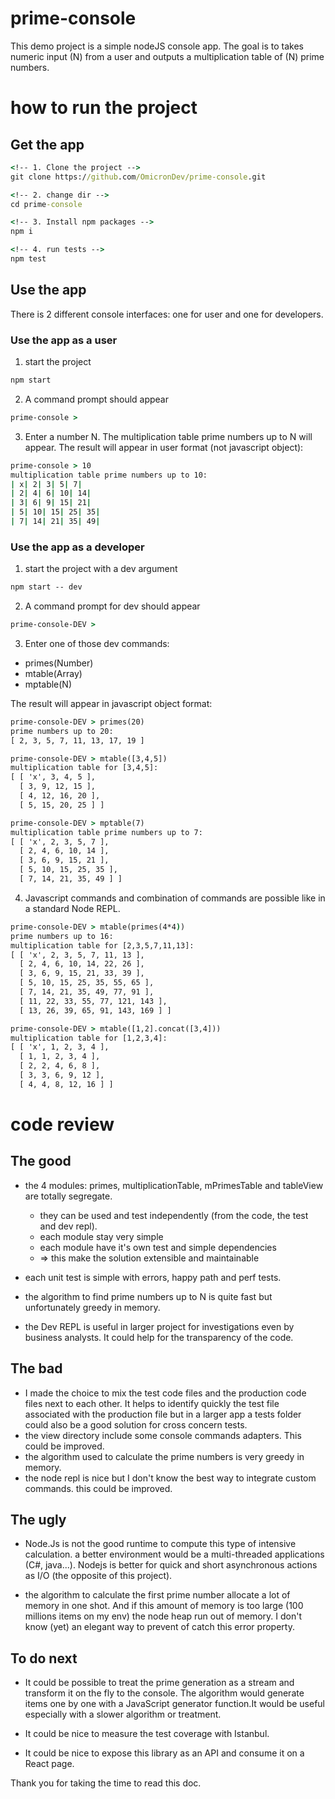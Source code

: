 
# prime-console

This demo project is a simple nodeJS console app. The goal is to takes numeric input (N) from a user and outputs a multiplication table of (N) 
prime numbers.

# how to run the project

## Get the app

```cmd
<!-- 1. Clone the project -->
git clone https://github.com/OmicronDev/prime-console.git

<!-- 2. change dir -->
cd prime-console

<!-- 3. Install npm packages -->
npm i

<!-- 4. run tests -->
npm test
```

## Use the app

There is 2 different console interfaces: one for user and one for developers.

### Use the app as a user
1. start the project
```cmd
npm start
```
2. A command prompt should appear 
```cmd
prime-console >
```

3. Enter a number N. The multiplication table prime numbers up to N will appear. The result will appear in user format (not javascript object):

```cmd
prime-console > 10
multiplication table prime numbers up to 10:
| x| 2| 3| 5| 7|
| 2| 4| 6| 10| 14|
| 3| 6| 9| 15| 21|
| 5| 10| 15| 25| 35|
| 7| 14| 21| 35| 49|
```

### Use the app as a developer
1. start the project with a dev argument
```cmd
npm start -- dev
```
2. A command prompt for dev should appear
```cmd
prime-console-DEV >
```

3. Enter one of those dev commands:
- primes(Number)
- mtable(Array)
- mptable(N)

The result will appear in javascript object format:

```cmd
prime-console-DEV > primes(20)
prime numbers up to 20:
[ 2, 3, 5, 7, 11, 13, 17, 19 ]
```

```cmd
prime-console-DEV > mtable([3,4,5])
multiplication table for [3,4,5]:
[ [ 'x', 3, 4, 5 ],
  [ 3, 9, 12, 15 ],
  [ 4, 12, 16, 20 ],
  [ 5, 15, 20, 25 ] ]
```

```cmd
prime-console-DEV > mptable(7)
multiplication table prime numbers up to 7:
[ [ 'x', 2, 3, 5, 7 ],
  [ 2, 4, 6, 10, 14 ],
  [ 3, 6, 9, 15, 21 ],
  [ 5, 10, 15, 25, 35 ],
  [ 7, 14, 21, 35, 49 ] ]
```

4. Javascript commands and combination of commands are possible like in a standard Node REPL.
```cmd
prime-console-DEV > mtable(primes(4*4))
prime numbers up to 16:
multiplication table for [2,3,5,7,11,13]:
[ [ 'x', 2, 3, 5, 7, 11, 13 ],
  [ 2, 4, 6, 10, 14, 22, 26 ],
  [ 3, 6, 9, 15, 21, 33, 39 ],
  [ 5, 10, 15, 25, 35, 55, 65 ],
  [ 7, 14, 21, 35, 49, 77, 91 ],
  [ 11, 22, 33, 55, 77, 121, 143 ],
  [ 13, 26, 39, 65, 91, 143, 169 ] ]
```

```cmd
prime-console-DEV > mtable([1,2].concat([3,4]))
multiplication table for [1,2,3,4]:
[ [ 'x', 1, 2, 3, 4 ],
  [ 1, 1, 2, 3, 4 ],
  [ 2, 2, 4, 6, 8 ],
  [ 3, 3, 6, 9, 12 ],
  [ 4, 4, 8, 12, 16 ] ]
```

# code review

## The good

- the 4 modules: primes, multiplicationTable, mPrimesTable and tableView are totally segregate.
  - they can be used and test independently (from the code, the test and dev repl).
  - each module stay very simple
  - each module have it's own test and simple dependencies
  - => this make the solution extensible and maintainable

- each unit test is simple with errors, happy path and perf tests.

- the algorithm to find prime numbers up to N is quite fast but unfortunately greedy in memory.

- the Dev REPL is useful in larger project for investigations even by business analysts. It could help for the transparency of the code.

## The bad

- I made the choice to mix the test code files and the production code files next to each other.
It helps to identify quickly the test file associated with the production file but in a larger app a tests folder could also be a good solution for cross concern tests.
- the view directory include some console commands adapters. This could be improved. 
- the algorithm used to calculate the prime numbers is very greedy in memory.
- the node repl is nice but I don't know the best way to integrate custom commands. this could be improved.

## The ugly

- Node.Js is not the good runtime to compute this type of intensive calculation.
a better environment would be a multi-threaded applications (C#, java...). Nodejs is better for quick and short asynchronous actions as I/O (the opposite of this project).

- the algorithm to calculate the first prime number allocate a lot of memory in one shot.
And if this amount of memory is too large (100 millions items on my env)
the node heap run out of memory. I don't know (yet) an elegant way to prevent of catch this error property.

## To do next

- It could be possible to treat the prime generation as a stream and transform it on the fly to the console. The algorithm would generate items one by one with a JavaScript generator function.It would be useful especially with a slower algorithm or treatment.

- It could be nice to measure the test coverage with Istanbul.

- It could be nice to expose this library as an API and consume it on a React page.

Thank you for taking the time to read this doc.
